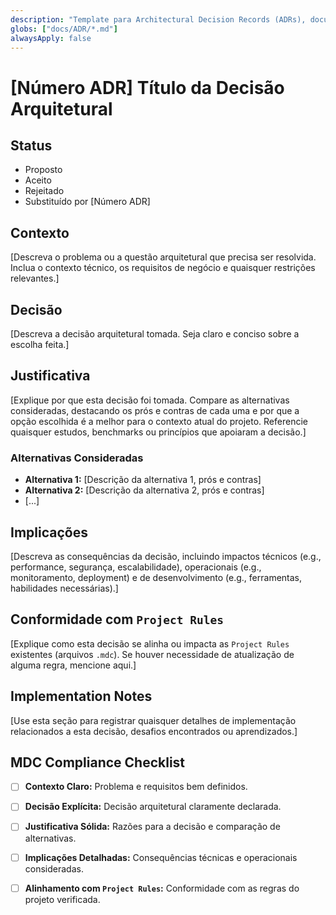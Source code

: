 ```yaml
---
description: "Template para Architectural Decision Records (ADRs), documentando decisões arquiteturais importantes e suas justificativas, otimizado para o Cursor."
globs: ["docs/ADR/*.md"]
alwaysApply: false
---
```


# [Número ADR] Título da Decisão Arquitetural

## Status

*   Proposto
*   Aceito
*   Rejeitado
*   Substituído por [Número ADR]

## Contexto

[Descreva o problema ou a questão arquitetural que precisa ser resolvida. Inclua o contexto técnico, os requisitos de negócio e quaisquer restrições relevantes.]

## Decisão

[Descreva a decisão arquitetural tomada. Seja claro e conciso sobre a escolha feita.]

## Justificativa

[Explique por que esta decisão foi tomada. Compare as alternativas consideradas, destacando os prós e contras de cada uma e por que a opção escolhida é a melhor para o contexto atual do projeto. Referencie quaisquer estudos, benchmarks ou princípios que apoiaram a decisão.]

### Alternativas Consideradas

*   **Alternativa 1:** [Descrição da alternativa 1, prós e contras]
*   **Alternativa 2:** [Descrição da alternativa 2, prós e contras]
*   [...]

## Implicações

[Descreva as consequências da decisão, incluindo impactos técnicos (e.g., performance, segurança, escalabilidade), operacionais (e.g., monitoramento, deployment) e de desenvolvimento (e.g., ferramentas, habilidades necessárias).]

## Conformidade com `Project Rules`

[Explique como esta decisão se alinha ou impacta as `Project Rules` existentes (arquivos `.mdc`). Se houver necessidade de atualização de alguma regra, mencione aqui.]

## Implementation Notes

[Use esta seção para registrar quaisquer detalhes de implementação relacionados a esta decisão, desafios encontrados ou aprendizados.]

## MDC Compliance Checklist

- [ ] **Contexto Claro:** Problema e requisitos bem definidos.
- [ ] **Decisão Explícita:** Decisão arquitetural claramente declarada.
- [ ] **Justificativa Sólida:** Razões para a decisão e comparação de alternativas.
- [ ] **Implicações Detalhadas:** Consequências técnicas e operacionais consideradas.
- [ ] **Alinhamento com `Project Rules`:** Conformidade com as regras do projeto verificada.


